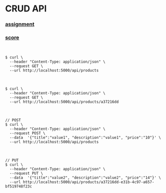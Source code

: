 # CRUD API

### [assignment](https://github.com/AlreadyBored/nodejs-assignments/blob/main/assignments/crud-api/assignment.md)

### [score](https://github.com/AlreadyBored/nodejs-assignments/blob/main/assignments/crud-api/score.md)

<br/>

```
$ curl \
  --header "Content-Type: application/json" \
  --request GET \
  --url http://localhost:5000/api/products
```

<br/>

```
$ curl \
  --header "Content-Type: application/json" \
  --request GET \
  --url http://localhost:5000/api/products/a37216dd
```

<br/>

```
// POST
$ curl \
  --header "Content-Type: application/json" \
  --request POST \
  --data  '{"title":"value1", "description":"value1", "price":"10"}' \
  --url http://localhost:5000/api/products
```

<br/>

```
// PUT
$ curl \
  --header "Content-Type: application/json" \
  --request PUT \
  --data  '{"title":"value2", "description":"value2", "price":"14"}' \
  --url http://localhost:5000/api/products/a37216dd-e31b-4c97-a657-bf519748f23c
```
